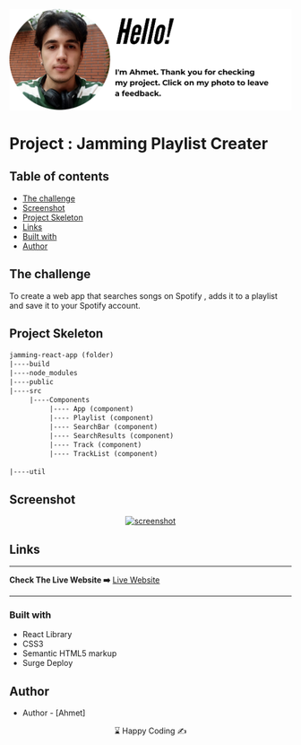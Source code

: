 <p align="center">
<a href="https://www.linkedin.com/in/ahmet-ayd%C4%B1n-2583b1199/" target="_blank"><img src="ahmet.png" alt="screenshot"></a>
</p>




# Project : Jamming Playlist Creater

## Table of contents

  - [The challenge](#the-challenge)
  - [Screenshot](#screenshot)
  - [Project Skeleton ](#project-skeleton)
  - [Links](#links)
  - [Built with](#built-with)
- [Author](#author)



## The challenge
To create a web app that searches songs on Spotify , adds it to a playlist and save it to your Spotify account. 

## Project Skeleton 

```
jamming-react-app (folder)
|----build
|----node_modules 
|----public                   
|----src
     |----Components
          |---- App (component)
          |---- Playlist (component)
          |---- SearchBar (component)
          |---- SearchResults (component)
          |---- Track (component)
          |---- TrackList (component)
          
|----util
```

## Screenshot
<p align="center">
<a href="https://unwieldy-finger.surge.sh/"><img src="jamming.gif" alt="screenshot" width="720" height="620"></a>
</p>



## Links
<hr>
<b>Check The Live Website ➡️</b> <a href="https://unwieldy-finger.surge.sh/">Live Website</a>
<hr>

### Built with
- React Library
- CSS3
- Semantic HTML5 markup
- Surge Deploy



## Author

- Author - [Ahmet]

<center> &#8987; Happy Coding  &#9997; </center>
